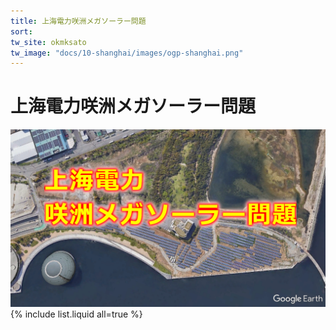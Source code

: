 ```yaml
---
title: 上海電力咲洲メガソーラー問題
sort: 
tw_site: okmksato
tw_image: "docs/10-shanghai/images/ogp-shanghai.png"  
---
```

# 上海電力咲洲メガソーラー問題
![上海電力](images/ogp-shanghai.png)  
{% include list.liquid all=true %}
